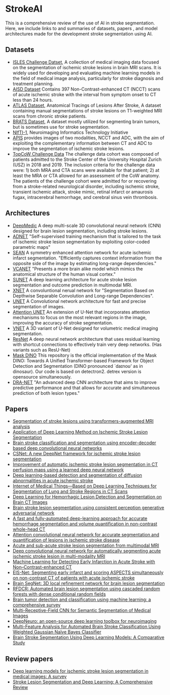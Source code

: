 # StrokeAI
This is a comprehensive review of the use of AI in stroke segmentation. Here, we include links to and summaries of datasets, papers , and model architectures made for the development stroke segmentation using AI. 
## Datasets
- [ISLES Challenge Datset](https://isles22.grand-challenge.org/dataset/), A collection of medical imaging data focused on the segmentation of ischemic stroke lesions in brain MRI scans. It is widely used for developing and evaluating machine learning models in the field of medical image analysis, particularly for stroke diagnosis and treatment planning.
- [AISD Dataset](https://github.com/GriffinLiang/AISD) Contains 397 Non-Contrast-enhanced CT (NCCT) scans of acute ischemic stroke with the interval from symptom onset to CT less than 24 hours.
- [ATLAS Dataset](https://fcon_1000.projects.nitrc.org/indi/retro/atlas.html), Anatomical Tracings of Lesions After Stroke, A dataset containing manual segmentations of stroke lesions on T1-weighted MRI scans from chronic stroke patients.
- [BRATS Dataset](https://www.med.upenn.edu/cbica/brats2020/data.html), A dataset mostly utilized for segmenting brain tumors, but is sometimes use for stroke segmentation.
- [NIfTI-1](https://nifti.nimh.nih.gov/nifti-1/data), Neuroimaging Informatics Technology Initiative
- [APIS](https://arxiv.org/abs/2309.15243) provides images of two modalities, NCCT and ADC, with the aim of exploiting the complementary information between CT and ADC to improve the segmentation of ischemic stroke lesions.
- [TopCoW Challenge Data](https://topcow24.grand-challenge.org/data/) The challenge data cohort was composed of patients admitted to the Stroke Center of the University Hospital Zurich (USZ) in 2018 and 2019. The inclusion criteria for the challenge data were: 1) both MRA and CTA scans were available for that patient; 2) at least the MRA or CTA allowed for an assessment of the CoW anatomy. The patients of the challenge cohort were admitted for or recovering from a stroke-related neurological disorder, including ischemic stroke, transient ischemic attack, stroke mimic, retinal infarct or amaurosis fugax, intracerebral hemorrhage, and cerebral sinus vein thrombosis.

## Architectures
- [DeepMedic](https://github.com/deepmedic/deepmedic)  A deep multi-scale 3D convolutional neural network (CNN) designed for brain lesion segmentation, including stroke lesions.
- [ADNET](https://github.com/biomedical-data-analysis-laboratory/adnet-for-ais-segmentation) "Self-supervised training mechanism that is tailored to the task of ischemic stroke lesion segmentation by exploiting color-coded parametric maps"
- [SEAN](https://link.springer.com/chapter/10.1007/978-3-030-87234-2_41) A symmetry enhanced attention network for acute ischemic infarct segmentation. "Efficiently captures context information from the opposite side of the image by estimating long-range dependencies."
- [VCANET](https://github.com/Darko28/VCA-Net) "Presents a more brain alike model which mimics the anatomical structure of the human visual cortex."
- [SUNET](https://github.com/NIC-VICOROB/SUNet-architecture) A deep learning architecture for acute stroke lesion segmentation and outcome prediction in multimodal MRI.
- [XNET](https://github.com/Andrewsher/X-Net) A convoluntional nerual network for "Segmentation Based on Depthwise Separable Convolution and Long-range Dependencies".
- [UNET](https://github.com/zhixuhao/unet) A Convolutional network architecture for fast and precise segmentation of images.
- [Attention UNET](https://arxiv.org/abs/1804.03999) An extension of U-Net that incorporates attention mechanisms to focus on the most relevant regions in the image, improving the accuracy of stroke segmentation.
- [VNET](https://arxiv.org/abs/1606.04797) A 3D variant of U-Net designed for volumetric medical imaging segmentation.
- [ResNet](https://arxiv.org/abs/1512.03385) A deep neural network architecture that uses residual learning with shortcut connections to effectively train very deep networks. (Has variants such as ResU-Net)
- [Mask DINO](https://github.com/IDEA-Research/MaskDINO) This repository is the official implementation of the Mask DINO: Towards A Unified Transformer-based Framework for Object Detection and Segmentation (DINO pronounced `daɪnoʊ' as in dinosaur). Our code is based on detectron2. detrex version is opensource simultaneously.
- [DRA-NET](https://www.sciencedirect.com/science/article/abs/pii/S1361841520301559) "An advanced deep CNN architecture that aims to improve predictive performance and that allows for accurate and simultaneous prediction of both lesion types."

  
## Papers
- [Segmentation of stroke lesions using transformers-augmented MRI analysis](https://onlinelibrary.wiley.com/doi/pdf/10.1002/hbm.26803)  
- [Application of Deep Learning Method on Ischemic Stroke Lesion Segmentation](https://link.springer.com/article/10.1007/s12204-021-2273-9)
- [Brain stroke classification and segmentation using encoder-decoder based deep convolutional neural networks](https://www.sciencedirect.com/science/article/pii/S001048252200676Xcasa_token=qCB2Xuh7r5wAAAAA:yPcNbf6uZ_mqa3AlEqAmCbcbGD8ijBN93x7OigP45qcMnPqJLm2prJavU3sroSyDxo6HXdtPGLg)
- [CSNet: A new DeepNet framework for ischemic stroke lesion segmentation](https://www.sciencedirect.com/science/article/pii/S0169260719324022?casa_token=rAO9pyYBzUgAAAAA:U1srWb2UdQHvErvIg-FJV8bIPEZettF0sB1KkeeXoBie4vpaFC7VEBrjvsJscOGXXzlXVJhShUI)
- [Improvement of automatic ischemic stroke lesion segmentation in CT perfusion maps using a learned deep neural network](https://www.sciencedirect.com/science/article/pii/S0010482521006430?casa_token=P8QiEV4Rr3YAAAAA:wA60yke6QBMfRdHk9JIEQFUcW88N7EJzQTg3YHj-ARjpe-IEfd8BdjFANLll1Et-n0eXoPXpDMM)
- [Deep learning-based detection and segmentation of diffusion abnormalities in acute ischemic stroke](https://www.nature.com/articles/s43856-021-00062-8)
- [Internet of Medical Things—Based on Deep Learning Techniques for Segmentation of Lung and Stroke Regions in CT Scans](https://ieeexplore.ieee.org/abstract/document/9066845)
- [Deep Learning for Hemorrhagic Lesion Detection and Segmentation on Brain CT Images](https://ieeexplore.ieee.org/abstract/document/9210782/)
- [Brain stroke lesion segmentation using consistent perception generative adversarial network](https://link.springer.com/article/10.1007/s00521-021-06816-8)
- [A fast and fully-automated deep-learning approach for accurate hemorrhage segmentation and volume quantification in non-contrast whole-head CT](https://www.nature.com/articles/s41598-020-76459-7)
- [Attention convolutional neural network for accurate segmentation and quantification of lesions in ischemic stroke disease](https://www.sciencedirect.com/science/article/abs/pii/S1361841520301559)
- [Acute and sub-acute stroke lesion segmentation from multimodal MRI](https://www.sciencedirect.com/science/article/abs/pii/S0169260719305899)
- [Deep convolutional neural network for automatically segmenting acute ischemic stroke lesion in multi-modality MRI](https://link.springer.com/article/10.1007/s00521-019-04096-x)
- [Machine Learning for Detecting Early Infarction in Acute Stroke with Non–Contrast-enhanced CT](https://pubs.rsna.org/doi/full/10.1148/radiol.2020191193)
- [EIS-Net: Segmenting early infarct and scoring ASPECTS simultaneously on non-contrast CT of patients with acute ischemic stroke](https://www.sciencedirect.com/science/article/abs/pii/S136184152100030X)
- [Brain SegNet: 3D local refinement network for brain lesion segmentation](https://link.springer.com/article/10.1186/s12880-020-0409-2)
- [RFDCR: Automated brain lesion segmentation using cascaded random forests with dense conditional random fields](https://www.sciencedirect.com/science/article/pii/S1053811920301075)
- [Brain tumor detection and classification using machine learning: a comprehensive survey](https://link.springer.com/article/10.1007/s40747-021-00563-y)
- [Multi-Receptive-Field CNN for Semantic Segmentation of Medical Images](https://ieeexplore.ieee.org/abstract/document/9166618)
- [DeepNeuro: an open-source deep learning toolbox for neuroimaging](https://link.springer.com/article/10.1007/s12021-020-09477-5)
- [Multi-Feature Analysis for Automated Brain Stroke Classification Using Weighted Gaussian Naïve Bayes Classifier](https://www.worldscientific.com/doi/abs/10.1142/S0218126621501784)
- [Brain Stroke Segmentation Using Deep Learning Models: A Comparative Study](https://arxiv.org/html/2403.17177v1)



## Review papers 
- [Deep learning models for ischemic stroke lesion segmentation in medical images: A survey](https://www.sciencedirect.com/science/article/pii/S0010482524005936)
- [Stroke Lesion Segmentation and Deep Learning: A Comprehensive Review](https://www.ncbi.nlm.nih.gov/pmc/articles/PMC10813717/)

